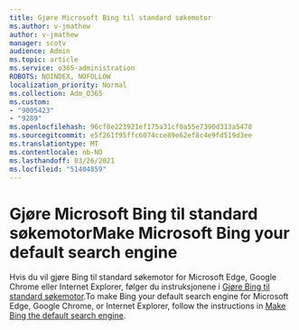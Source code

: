 ```yaml
---
title: Gjøre Microsoft Bing til standard søkemotor
ms.author: v-jmathew
author: v-jmathew
manager: scotv
audience: Admin
ms.topic: article
ms.service: o365-administration
ROBOTS: NOINDEX, NOFOLLOW
localization_priority: Normal
ms.collection: Adm_O365
ms.custom:
- "9005423"
- "9289"
ms.openlocfilehash: 96cf8e223921ef175a31cf0a55e7390d313a5478
ms.sourcegitcommit: e5f261f95ffc6074cce89e62ef8c4e9fd519d3ee
ms.translationtype: MT
ms.contentlocale: nb-NO
ms.lasthandoff: 03/26/2021
ms.locfileid: "51404859"
---
```

# <a name="make-microsoft-bing-your-default-search-engine"></a><span data-ttu-id="12b29-102">Gjøre Microsoft Bing til standard søkemotor</span><span class="sxs-lookup"><span data-stu-id="12b29-102">Make Microsoft Bing your default search engine</span></span>

<span data-ttu-id="12b29-103">Hvis du vil gjøre Bing til standard søkemotor for Microsoft Edge, Google Chrome eller Internet Explorer, følger du instruksjonene i [Gjøre Bing til standard søkemotor](https://go.microsoft.com/fwlink/?linkid=2148834).</span><span class="sxs-lookup"><span data-stu-id="12b29-103">To make Bing your default search engine for Microsoft Edge, Google Chrome, or Internet Explorer, follow the instructions in [Make Bing the default search engine](https://go.microsoft.com/fwlink/?linkid=2148834).</span></span>
